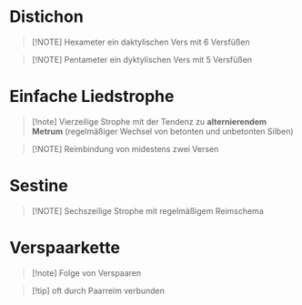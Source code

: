 # Distichon

> [!NOTE] Hexameter
> ein daktylischen Vers mit 6 Versfüßen

> [!NOTE] Pentameter
> ein dyktylischen Vers mit 5 Versfüßen

# Einfache Liedstrophe

> [!note] Vierzeilige Strophe
> mit der Tendenz zu **alternierendem Metrum** (regelmäßiger Wechsel von betonten und unbetonten Silben)

> [!NOTE] Reimbindung 
> von midestens zwei Versen

# Sestine

> [!NOTE] Sechszeilige Strophe
> mit regelmäßigem Reimschema

# Verspaarkette

> [!note] Folge von Verspaaren

> [!tip] oft durch Paarreim verbunden
